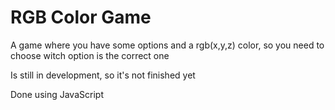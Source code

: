 # RGB Color Game

A game where you have some options and a rgb(x,y,z) color, so you need to choose witch option is the correct one

Is still in development, so it's not finished yet

Done using JavaScript
